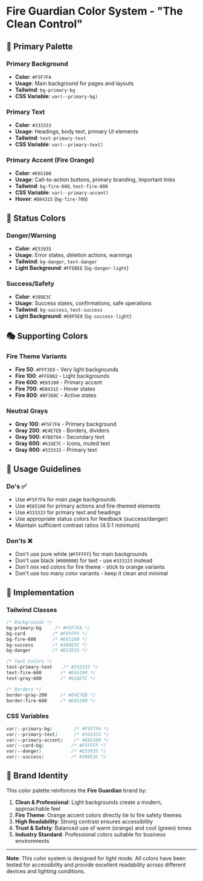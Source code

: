 # Fire Guardian Color System - "The Clean Control"

## 🎨 Primary Palette

### Primary Background
- **Color**: `#F5F7FA` 
- **Usage**: Main background for pages and layouts
- **Tailwind**: `bg-primary-bg`
- **CSS Variable**: `var(--primary-bg)`

### Primary Text  
- **Color**: `#333333`
- **Usage**: Headings, body text, primary UI elements
- **Tailwind**: `text-primary-text`
- **CSS Variable**: `var(--primary-text)`

### Primary Accent (Fire Orange)
- **Color**: `#E65100`
- **Usage**: Call-to-action buttons, primary branding, important links
- **Tailwind**: `bg-fire-600`, `text-fire-600`
- **CSS Variable**: `var(--primary-accent)`
- **Hover**: `#D84315` (`bg-fire-700`)

## 🚨 Status Colors

### Danger/Warning
- **Color**: `#E53935`
- **Usage**: Error states, deletion actions, warnings
- **Tailwind**: `bg-danger`, `text-danger`
- **Light Background**: `#FFEBEE` (`bg-danger-light`)

### Success/Safety
- **Color**: `#388E3C`
- **Usage**: Success states, confirmations, safe operations
- **Tailwind**: `bg-success`, `text-success`
- **Light Background**: `#E8F5E8` (`bg-success-light`)

## 🎭 Supporting Colors

### Fire Theme Variants
- **Fire 50**: `#FFF3E0` - Very light backgrounds
- **Fire 100**: `#FFE0B2` - Light backgrounds
- **Fire 600**: `#E65100` - Primary accent
- **Fire 700**: `#D84315` - Hover states
- **Fire 800**: `#BF360C` - Active states

### Neutral Grays
- **Gray 100**: `#F5F7FA` - Primary background
- **Gray 200**: `#E4E7EB` - Borders, dividers
- **Gray 500**: `#7B8794` - Secondary text
- **Gray 600**: `#616E7C` - Icons, muted text
- **Gray 900**: `#333333` - Primary text

## 📝 Usage Guidelines

### Do's ✅
- Use `#F5F7FA` for main page backgrounds
- Use `#E65100` for primary actions and fire-themed elements
- Use `#333333` for primary text and headings
- Use appropriate status colors for feedback (success/danger)
- Maintain sufficient contrast ratios (4.5:1 minimum)

### Don'ts ❌
- Don't use pure white (`#FFFFFF`) for main backgrounds
- Don't use black (`#000000`) for text - use `#333333` instead
- Don't mix red colors for fire theme - stick to orange variants
- Don't use too many color variants - keep it clean and minimal

## 🔧 Implementation

### Tailwind Classes
```css
/* Backgrounds */
bg-primary-bg     /* #F5F7FA */
bg-card          /* #FFFFFF */
bg-fire-600      /* #E65100 */
bg-success       /* #388E3C */
bg-danger        /* #E53935 */

/* Text Colors */
text-primary-text    /* #333333 */
text-fire-600       /* #E65100 */
text-gray-600       /* #616E7C */

/* Borders */
border-gray-200     /* #E4E7EB */
border-fire-600     /* #E65100 */
```

### CSS Variables
```css
var(--primary-bg)        /* #F5F7FA */
var(--primary-text)      /* #333333 */
var(--primary-accent)    /* #E65100 */
var(--card-bg)          /* #FFFFFF */
var(--danger)           /* #E53935 */
var(--success)          /* #388E3C */
```

## 🎯 Brand Identity

This color palette reinforces the **Fire Guardian** brand by:

1. **Clean & Professional**: Light backgrounds create a modern, approachable feel
2. **Fire Theme**: Orange accent colors directly tie to fire safety themes
3. **High Readability**: Strong contrast ensures accessibility
4. **Trust & Safety**: Balanced use of warm (orange) and cool (green) tones
5. **Industry Standard**: Professional colors suitable for business environments

---

**Note**: This color system is designed for light mode. All colors have been tested for accessibility and provide excellent readability across different devices and lighting conditions.